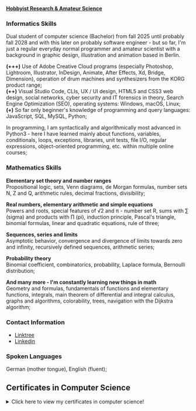 **[Hobbyist Research & Amateur Science](https://cranjah-hobbyist-research.myportfolio.com/)**


### Informatics Skills

Dual student of computer science (Bachelor) from fall 2025 until probably fall 2028 and with this later on probably software engineer - but so far, I'm just a regular everyday normal programmer and amateur scientist with a background in graphic design, illustration and animation based in Berlin.

**(+++)** Use of Adobe Creative Cloud programs (especially Photoshop, Lightroom, Illustrator, InDesign, Animate, After Effects, Xd, Bridge, Dimension), operation of drum machines and synthesizers from the KORG product range;\
**(++)** Visual Studio Code, CLIs, UX / UI design, HTML5 and CSS3 web design, social networks, cyber security and IT forensics in theory, Search Engine Optimization (SEO), operating systems: Windows, macOS, Linux;\
**(+)** So far only beginner's knowledge of programming and query languages: JavaScript, SQL, MySQL, Python;

In programming, I am syntactically and algorithmically most advanced in Python3 - here I have learned mainly about functions, variables, conditionals, loops, exceptions, libraries, unit tests, file I/O, regular expressions, object-oriented programming, etc. within multiple online courses;


### Mathematics Skills

**Elementary set theory and number ranges**\
Propositional logic, sets, Venn diagrams, de Morgan formulas, number sets N, Z and Q, arithmetic rules, decimal fractions, divisibility;

**Real numbers, elementary arithmetic and simple equations**\
Powers and roots, special features of √2 and π - number set R, sums with ∑ (sigma) and products with ∏ (pi), induction principle, Pascal's triangle, binomial formulas, linear and quadratic equations, rule of three;

**Sequences, series and limits**\
Asymptotic behavior, convergence and divergence of limits towards zero and infinity, recursively defined sequences, arithmetic series;

**Probability theory**\
Binomial coefficient, combinatorics, probability, Laplace formula, Bernoulli distribution;

**And many more - I'm constantly learning new things in math**\
Geometry and formulas, fundamentals of functions and elementary functions, integrals, main theorem of differential and integral calculus, graphs and algorithms, colorability, trees, navigation with the Dijkstra algorithm;


### Contact Information

- [Linktree](https://linktr.ee/marcmichelmuench)
- [Linkedin](https://www.linkedin.com/in/marcmichelmuench)


### Spoken Languages

German (mother tongue), English (fluent);


## Certificates in Computer Science

<details>
  <summary>Click here to view my certificates in computer science!</summary>
  <span>
    <img alt="Introduction to Linux by Linux Foundation via edX" src="https://raw.githubusercontent.com/Cranjah/Cranjah/main/images/Certificates-IT-MMMuench-03.png" width="350">
  </span>
  <span>
    <img alt="Introduction to Web Development by Microsoft Corporation via edX" src="https://raw.githubusercontent.com/Cranjah/Cranjah/main/images/Certificates-IT-MMMuench-04.png" width="350">
  </span>
  <span>
    <img alt="Introduction to Project Management by University of Adelaide via edX" src="https://raw.githubusercontent.com/Cranjah/Cranjah/main/images/Certificates-IT-MMMuench-05.png" width="350">
  </span>
  <span>
    <img alt="Introduction to Cyberwar, Surveillance and Security by University of Adelaide via edX" src="https://raw.githubusercontent.com/Cranjah/Cranjah/main/images/Certificates-IT-MMMuench-06.png" width="350">
  </span>
  <span>
    <img alt="Vocational Training in Graphic Design - Final Certificate" src="https://raw.githubusercontent.com/Cranjah/Cranjah/main/images/Certificates-IT-MMMuench-02.png" width="350">
  </span>
  <span>
    <img alt="Open Online Course on Fighting Cybercrime by Friedrich-Alexander-University" src="https://raw.githubusercontent.com/Cranjah/Cranjah/main/images/Certificates-IT-MMMuench-07.png" width="350">
  </span>
    <span>
    <img alt="Introduction to Programming with Python by Harvard University via edX" src="https://raw.githubusercontent.com/Cranjah/Cranjah/main/images/Certificates-IT-MMMuench-08.png" width="350">
  </span>
  <span>
    <img alt="Open Online Course 'Coding Foundations' via Sololearn" src="https://raw.githubusercontent.com/Cranjah/Cranjah/main/images/Certificates-IT-MMMuench-09.png" width="350">
  </span>
  <span>
    <img alt="Open Online Course 'Introduction to Python' via Sololearn" src="https://raw.githubusercontent.com/Cranjah/Cranjah/main/images/Certificates-IT-MMMuench-10.png" width="350">
  </span>
  <span>
    <img alt="Open Online Course 'Python Intermediate' via Sololearn" src="https://raw.githubusercontent.com/Cranjah/Cranjah/main/images/Certificates-IT-MMMuench-11.png" width="350">
  </span>
  <span>
    <img alt="Open Online Course 'Introduction to SQL' via Sololearn" src="https://raw.githubusercontent.com/Cranjah/Cranjah/main/images/Certificates-IT-MMMuench-12.png" width="350">
  </span>
  <span>
    <img alt="Open Online Course 'SQL Intermediate' via Sololearn" src="https://raw.githubusercontent.com/Cranjah/Cranjah/main/images/Certificates-IT-MMMuench-13.png" width="350">
  </span>
  <span>
    <img alt="Pre-College-Course on Computer Science by University of Würzburg" src="https://raw.githubusercontent.com/Cranjah/Cranjah/main/images/Certificates-IT-MMMuench-14.png" width="350">
  </span>
  <span>
    <img alt="Pre-College-Course on Mathematics by University of Würzburg" src="https://raw.githubusercontent.com/Cranjah/Cranjah/main/images/Certificates-IT-MMMuench-15.png" width="350">
  </span>
</details>
